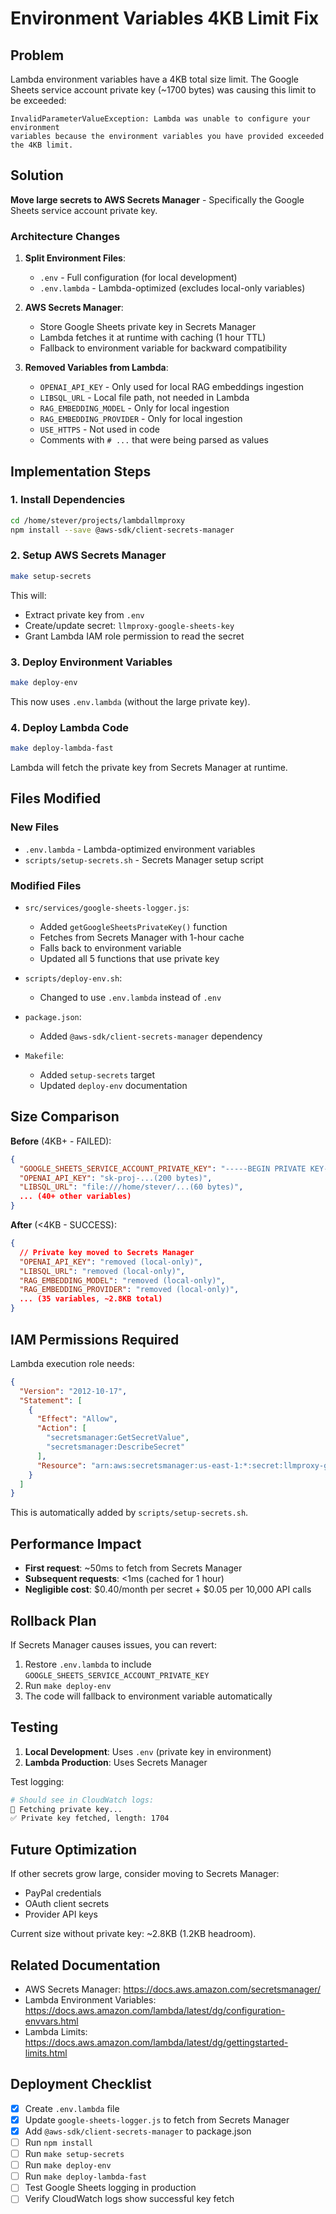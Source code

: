 # Environment Variables 4KB Limit Fix

## Problem

Lambda environment variables have a 4KB total size limit. The Google Sheets service account private key (~1700 bytes) was causing this limit to be exceeded:

```
InvalidParameterValueException: Lambda was unable to configure your environment 
variables because the environment variables you have provided exceeded the 4KB limit.
```

## Solution

**Move large secrets to AWS Secrets Manager** - Specifically the Google Sheets service account private key.

### Architecture Changes

1. **Split Environment Files**:
   - `.env` - Full configuration (for local development)
   - `.env.lambda` - Lambda-optimized (excludes local-only variables)

2. **AWS Secrets Manager**:
   - Store Google Sheets private key in Secrets Manager
   - Lambda fetches it at runtime with caching (1 hour TTL)
   - Fallback to environment variable for backward compatibility

3. **Removed Variables from Lambda**:
   - `OPENAI_API_KEY` - Only used for local RAG embeddings ingestion
   - `LIBSQL_URL` - Local file path, not needed in Lambda
   - `RAG_EMBEDDING_MODEL` - Only for local ingestion
   - `RAG_EMBEDDING_PROVIDER` - Only for local ingestion
   - `USE_HTTPS` - Not used in code
   - Comments with `# ...` that were being parsed as values

## Implementation Steps

### 1. Install Dependencies

```bash
cd /home/stever/projects/lambdallmproxy
npm install --save @aws-sdk/client-secrets-manager
```

### 2. Setup AWS Secrets Manager

```bash
make setup-secrets
```

This will:
- Extract private key from `.env`
- Create/update secret: `llmproxy-google-sheets-key`
- Grant Lambda IAM role permission to read the secret

### 3. Deploy Environment Variables

```bash
make deploy-env
```

This now uses `.env.lambda` (without the large private key).

### 4. Deploy Lambda Code

```bash
make deploy-lambda-fast
```

Lambda will fetch the private key from Secrets Manager at runtime.

## Files Modified

### New Files
- `.env.lambda` - Lambda-optimized environment variables
- `scripts/setup-secrets.sh` - Secrets Manager setup script

### Modified Files
- `src/services/google-sheets-logger.js`:
  - Added `getGoogleSheetsPrivateKey()` function
  - Fetches from Secrets Manager with 1-hour cache
  - Falls back to environment variable
  - Updated all 5 functions that use private key

- `scripts/deploy-env.sh`:
  - Changed to use `.env.lambda` instead of `.env`

- `package.json`:
  - Added `@aws-sdk/client-secrets-manager` dependency

- `Makefile`:
  - Added `setup-secrets` target
  - Updated `deploy-env` documentation

## Size Comparison

**Before** (4KB+ - FAILED):
```json
{
  "GOOGLE_SHEETS_SERVICE_ACCOUNT_PRIVATE_KEY": "-----BEGIN PRIVATE KEY-----\n...(1700 bytes)...\n-----END PRIVATE KEY-----\n",
  "OPENAI_API_KEY": "sk-proj-...(200 bytes)",
  "LIBSQL_URL": "file:///home/stever/...(60 bytes)",
  ... (40+ other variables)
}
```

**After** (<4KB - SUCCESS):
```json
{
  // Private key moved to Secrets Manager
  "OPENAI_API_KEY": "removed (local-only)",
  "LIBSQL_URL": "removed (local-only)",
  "RAG_EMBEDDING_MODEL": "removed (local-only)",
  "RAG_EMBEDDING_PROVIDER": "removed (local-only)",
  ... (35 variables, ~2.8KB total)
}
```

## IAM Permissions Required

Lambda execution role needs:

```json
{
  "Version": "2012-10-17",
  "Statement": [
    {
      "Effect": "Allow",
      "Action": [
        "secretsmanager:GetSecretValue",
        "secretsmanager:DescribeSecret"
      ],
      "Resource": "arn:aws:secretsmanager:us-east-1:*:secret:llmproxy-google-sheets-key*"
    }
  ]
}
```

This is automatically added by `scripts/setup-secrets.sh`.

## Performance Impact

- **First request**: ~50ms to fetch from Secrets Manager
- **Subsequent requests**: <1ms (cached for 1 hour)
- **Negligible cost**: $0.40/month per secret + $0.05 per 10,000 API calls

## Rollback Plan

If Secrets Manager causes issues, you can revert:

1. Restore `.env.lambda` to include `GOOGLE_SHEETS_SERVICE_ACCOUNT_PRIVATE_KEY`
2. Run `make deploy-env`
3. The code will fallback to environment variable automatically

## Testing

1. **Local Development**: Uses `.env` (private key in environment)
2. **Lambda Production**: Uses Secrets Manager

Test logging:
```bash
# Should see in CloudWatch logs:
🔐 Fetching private key...
✅ Private key fetched, length: 1704
```

## Future Optimization

If other secrets grow large, consider moving to Secrets Manager:
- PayPal credentials
- OAuth client secrets
- Provider API keys

Current size without private key: ~2.8KB (1.2KB headroom).

## Related Documentation

- AWS Secrets Manager: https://docs.aws.amazon.com/secretsmanager/
- Lambda Environment Variables: https://docs.aws.amazon.com/lambda/latest/dg/configuration-envvars.html
- Lambda Limits: https://docs.aws.amazon.com/lambda/latest/dg/gettingstarted-limits.html

## Deployment Checklist

- [x] Create `.env.lambda` file
- [x] Update `google-sheets-logger.js` to fetch from Secrets Manager
- [x] Add `@aws-sdk/client-secrets-manager` to package.json
- [ ] Run `npm install`
- [ ] Run `make setup-secrets`
- [ ] Run `make deploy-env`
- [ ] Run `make deploy-lambda-fast`
- [ ] Test Google Sheets logging in production
- [ ] Verify CloudWatch logs show successful key fetch
